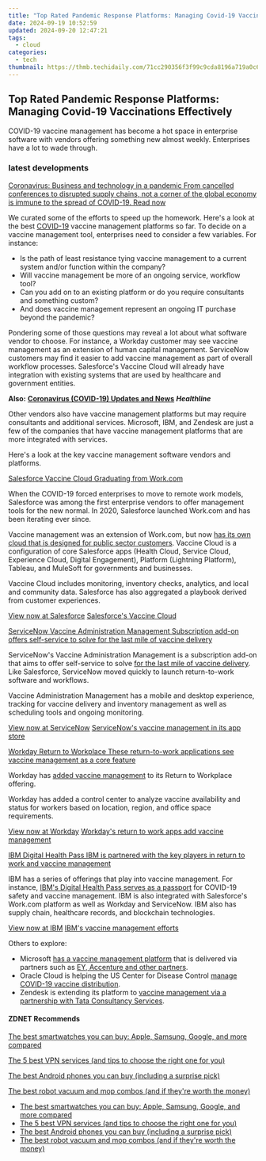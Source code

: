 ```yaml
---
title: "Top Rated Pandemic Response Platforms: Managing Covid-19 Vaccinations Effectively"
date: 2024-09-19 10:52:59
updated: 2024-09-20 12:47:21
tags:
  - cloud
categories:
  - tech
thumbnail: https://thmb.techidaily.com/71cc290356f3f99c9cda8196a719a0c624802590499d0fd5973548883928ea07.jpg
---
```


## Top Rated Pandemic Response Platforms: Managing Covid-19 Vaccinations Effectively

COVID-19 vaccine management has become a hot space in enterprise software with vendors offering something new almost weekly. Enterprises have a lot to wade through. 

### latest developments

[Coronavirus: Business and technology in a pandemic From cancelled conferences to disrupted supply chains, not a corner of the global economy is immune to the spread of COVID-19.  Read now](https://www.zdnet.com/topic/coronavirus-business-and-technology-in-a-pandemic/)

We curated some of the efforts to speed up the homework. Here's a look at the best [COVID-19](https://www.zdnet.com/topic/coronavirus-business-and-technology-in-a-pandemic/) vaccine management platforms so far. To decide on a vaccine management tool, enterprises need to consider a few variables. For instance:

* Is the path of least resistance tying vaccine management to a current system and/or function within the company?
* Will vaccine management be more of an ongoing service, workflow tool?
* Can you add on to an existing platform or do you require consultants and something custom?
* And does vaccine management represent an ongoing IT purchase beyond the pandemic?

Pondering some of those questions may reveal a lot about what software vendor to choose. For instance, a Workday customer may see vaccine management as an extension of human capital management. ServiceNow customers may find it easier to add vaccine management as part of overall workflow processes. Salesforce's Vaccine Cloud will already have integration with existing systems that are used by healthcare and government entities. 

**Also:** [**Coronavirus (COVID-19) Updates and News**](https://www.healthline.com/coronavirus) **_Healthline_**

Other vendors also have vaccine management platforms but may require consultants and additional services. Microsoft, IBM, and Zendesk are just a few of the companies that have vaccine management platforms that are more integrated with services. 

Here's a look at the key vaccine management software vendors and platforms. 

[Salesforce Vaccine Cloud Graduating from Work.com](https://www.salesforce.com/products/vaccine-cloud/overview/) 

When the COVID-19 forced enterprises to move to remote work models, Salesforce was among the first enterprise vendors to offer management tools for the new normal. In 2020, Salesforce launched Work.com and has been iterating ever since.

Vaccine management was an extension of Work.com, but now [has its own cloud that is designed for public sector customers](https://www.zdnet.com/article/salesforce-launches-vaccine-cloud-targets-government-healthcare). Vaccine Cloud is a configuration of core Salesforce apps (Health Cloud, Service Cloud, Experience Cloud, Digital Engagement), Platform (Lightning Platform), Tableau, and MuleSoft for governments and businesses.

Vaccine Cloud includes monitoring, inventory checks, analytics, and local and community data. Salesforce has also aggregated a playbook derived from customer experiences. 

[View now at Salesforce](https://www.salesforce.com/products/vaccine-cloud/overview/) [Salesforce's Vaccine Cloud](https://www.salesforce.com/products/vaccine-cloud/overview/)

[ServiceNow Vaccine Administration Management Subscription add-on offers self-service to solve for the last mile of vaccine delivery](https://www.servicenow.com/solutions/reopening-workplace.html) 

ServiceNow's Vaccine Administration Management is a subscription add-on that aims to offer self-service to solve [for the last mile of vaccine delivery](https://www.zdnet.com/article/servicenow-launches-covid-19-vaccine-management-software/). Like Salesforce, ServiceNow moved quickly to launch return-to-work software and workflows. 

Vaccine Administration Management has a mobile and desktop experience, tracking for vaccine delivery and inventory management as well as scheduling tools and ongoing monitoring. 

[View now at ServiceNow](https://www.servicenow.com/solutions/reopening-workplace.html) [ServiceNow's vaccine management in its app store](https://store.servicenow.com/sn%5Fappstore%5Fstore.do#!/store/application/1ecf840d3b512010c24e870044efc419/2.0.0)

[Workday Return to Workplace These return-to-work applications see vaccine management as a core feature](https://www.workday.com/) 

Workday has [added vaccine management](https://www.zdnet.com/article/workday-adds-vaccine-management-to-return-to-workplace-offering/) to its Return to Workplace offering.

Workday has added a control center to analyze vaccine availability and status for workers based on location, region, and office space requirements. 

[View now at Workday](https://www.workday.com/) [Workday's return to work apps add vaccine management](https://www.workday.com/en-us/solutions/need/covid-19/return-to-work.html)

[IBM Digital Health Pass IBM is partnered with the key players in return to work and vaccine management](https://www.ibm.com/impact/covid-19/vaccine-management) 

IBM has a series of offerings that play into vaccine management. For instance, [IBM's Digital Health Pass serves as a passport](https://www.zdnet.com/article/ibms-watson-health-launches-ibm-digital-health-pass-app/) for COVID-19 safety and vaccine management. IBM is also integrated with Salesforce's Work.com platform as well as Workday and ServiceNow. IBM also has supply chain, healthcare records, and blockchain technologies.

[View now at IBM](https://www.ibm.com/impact/covid-19/vaccine-management) [IBM's vaccine management efforts](https://www.ibm.com/impact/covid-19/vaccine-management)

Others to explore:

* Microsoft [has a vaccine management platform](https://www.zdnet.com/article/microsoft-launches-covid-19-vaccine-management-platform/) that is delivered via partners such as [EY, Accenture and other partners](https://blogs.microsoft.com/blog/2020/12/11/successful-covid-19-vaccine-delivery-requires-strong-tech-partnerships/).
* Oracle Cloud is helping the US Center for Disease Control [manage COVID-19 vaccine distribution](https://www.oracle.com/news/announcement/oracle-cloud-manages-covid-19-vaccination-program-121520.html).
* Zendesk is extending its platform to [vaccine management via a partnership with Tata Consultancy Services](https://www.zendesk.com/campaign/vaccine-solution/).

#### **ZDNET** Recommends

[The best smartwatches you can buy: Apple, Samsung, Google, and more compared](https://www.zdnet.com/article/best-smartwatch/ "The best smartwatches you can buy: Apple, Samsung, Google, and more compared")

[The 5 best VPN services (and tips to choose the right one for you)](https://www.zdnet.com/article/best-vpn/ "The 5 best VPN services (and tips to choose the right one for you)")

[The best Android phones you can buy (including a surprise pick)](https://www.zdnet.com/article/best-android-phone/ "The best Android phones you can buy (including a surprise pick)")

[The best robot vacuum and mop combos (and if they're worth the money)](https://www.zdnet.com/article/best-robot-vacuum-mop/ "The best robot vacuum and mop combos (and if they're worth the money)")

* [The best smartwatches you can buy: Apple, Samsung, Google, and more compared](https://www.zdnet.com/article/best-smartwatch/ "The best smartwatches you can buy: Apple, Samsung, Google, and more compared")
* [The 5 best VPN services (and tips to choose the right one for you)](https://www.zdnet.com/article/best-vpn/ "The 5 best VPN services (and tips to choose the right one for you)")
* [The best Android phones you can buy (including a surprise pick)](https://www.zdnet.com/article/best-android-phone/ "The best Android phones you can buy (including a surprise pick)")
* [The best robot vacuum and mop combos (and if they're worth the money)](https://www.zdnet.com/article/best-robot-vacuum-mop/ "The best robot vacuum and mop combos (and if they're worth the money)")

<ins class="adsbygoogle"
     style="display:block"
     data-ad-format="autorelaxed"
     data-ad-client="ca-pub-7571918770474297"
     data-ad-slot="1223367746"></ins>



<ins class="adsbygoogle"
     style="display:block"
     data-ad-client="ca-pub-7571918770474297"
     data-ad-slot="8358498916"
     data-ad-format="auto"
     data-full-width-responsive="true"></ins>
